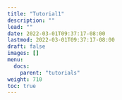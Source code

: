 ```yaml
---
title: "Tutorial1"
description: ""
lead: ""
date: 2022-03-01T09:37:17-08:00
lastmod: 2022-03-01T09:37:17-08:00
draft: false
images: []
menu:
  docs:
    parent: "tutorials"
weight: 710
toc: true
---
```

